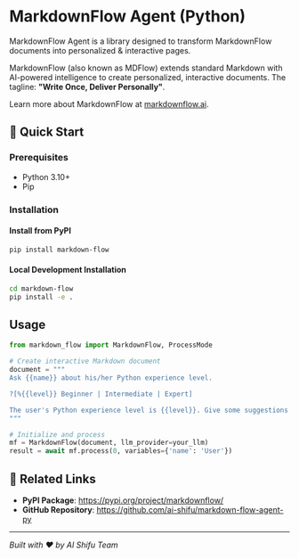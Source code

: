 # MarkdownFlow Agent (Python)

MarkdownFlow Agent is a library designed to transform MarkdownFlow documents into personalized & interactive pages.

MarkdownFlow (also known as MDFlow) extends standard Markdown with AI-powered intelligence to create personalized, interactive documents. The tagline: **"Write Once, Deliver Personally"**.

Learn more about MarkdownFlow at [markdownflow.ai](https://markdownflow.ai).

## 🚀 Quick Start

### Prerequisites

- Python 3.10+
- Pip

### Installation

#### Install from PyPI

```bash
pip install markdown-flow
```

#### Local Development Installation

```bash
cd markdown-flow
pip install -e .
```

## Usage

```python
from markdown_flow import MarkdownFlow, ProcessMode

# Create interactive Markdown document
document = """
Ask {{name}} about his/her Python experience level.

?[%{{level}} Beginner | Intermediate | Expert]

The user's Python experience level is {{level}}. Give some suggestions about the learning path.
"""

# Initialize and process
mf = MarkdownFlow(document, llm_provider=your_llm)
result = await mf.process(0, variables={'name': 'User'})
```

## 🔗 Related Links

- **PyPI Package**: <https://pypi.org/project/markdownflow/>
- **GitHub Repository**: <https://github.com/ai-shifu/markdown-flow-agent-py>

---

*Built with ❤️ by AI Shifu Team*
